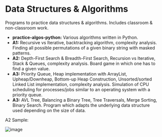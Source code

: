# Data Structures & Algorithms
Programs to practice data structures &amp; algorithms. Includes classroom & non-classroom work.

- **practice-algos-python:** Various algorithms written in Python.
- **A1:** Recursive vs Iterative, backtracking algorithm, complexity analysis. Finding all possible permutations of a given binary string with masked patterns.
- **A2:** Depth-First Search & Breadth-First Search, Recursion vs Iterative, Stack & Queues, complexity analysis. Board game in which one has to find a given value. 
- **A3:** Priority Queue, Heap implementation with ArrayList, Upheap/Downheap, Bottom-up Heap Construction, Unsorted/sorted Linked List implementation, complexity analysis. Simulation of CPU scheduling for processes/jobs similar to an operating system with a priority queue.
- **A3:** AVL Tree, Balancing a Binary Tree, Tree Traversals, Merge Sorting, Binary Search. Program which adapts the underlying data structure used depending on the size of data.

A2 Sample:

![image](https://user-images.githubusercontent.com/59063950/96675824-d9055100-1339-11eb-8149-f8adda0117e4.png)

